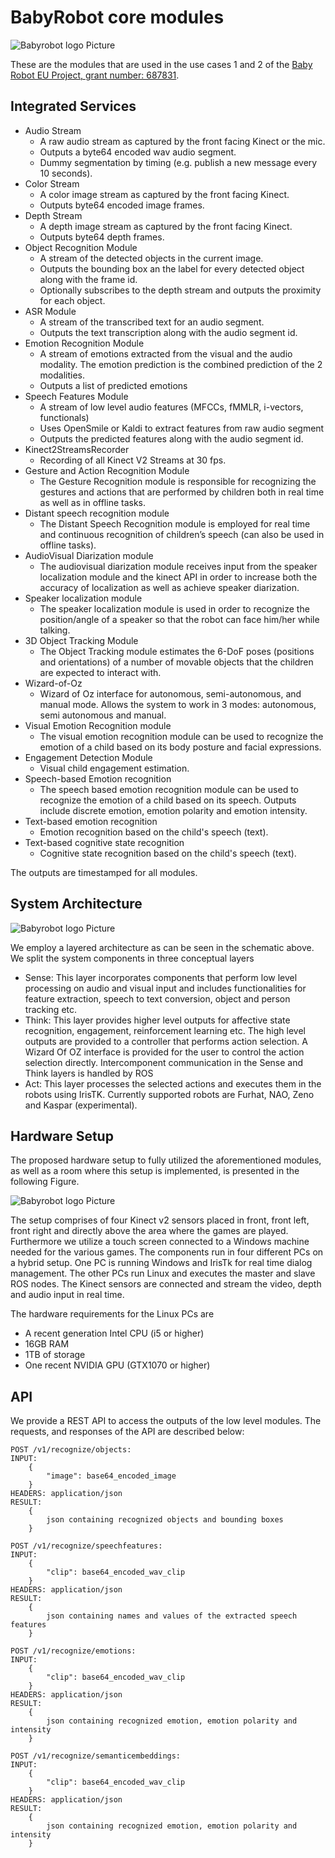 # BabyRobot core modules

![Babyrobot logo Picture](logoBabyRobot.png)

These are the modules that are used in the use cases 1 and 2 of the [Baby Robot EU Project, grant number: 687831](http://babyrobot.eu/).


## Integrated Services

- Audio Stream
  - A raw audio stream as captured by the front facing Kinect or the mic. 
  - Outputs a byte64 encoded wav audio segment.
  - Dummy segmentation by timing (e.g. publish a new message every 10 seconds).
- Color Stream
  - A color image stream as captured by the front facing Kinect.
  - Outputs byte64 encoded image frames.
- Depth Stream
  - A depth image stream as captured by the front facing Kinect.
  - Outputs byte64 depth frames.
- Object Recognition Module
  - A stream of the detected objects in the current image.
  - Outputs the bounding box an the label for every detected object along with the frame id.
  - Optionally subscribes to the depth stream and outputs the proximity for each object. 
- ASR Module
  - A stream of the transcribed text for an audio segment.
  - Outputs the text transcription along with the audio segment id.
- Emotion Recognition Module
  - A stream of emotions extracted from the visual and the audio modality. 
    The emotion prediction is the combined prediction of the 2 modalities.
  - Outputs a list of predicted emotions
- Speech Features Module
  - A stream of low level audio features (MFCCs, fMMLR, i-vectors, functionals)
  - Uses OpenSmile or Kaldi to extract features from raw audio segment
  - Outputs the predicted features along with the audio segment id.
- Kinect2StreamsRecorder
  - Recording of all Kinect V2 Streams at 30 fps.
- Gesture and Action Recognition Module
  - The Gesture Recognition module is responsible for recognizing the gestures and actions that are performed by children both in real time as well as in offline tasks. 
-  Distant speech recognition module 
    - The Distant Speech Recognition module is employed for real time and continuous recognition of children’s speech (can also be used in offline tasks).
- AudioVisual Diarization module
  - The audiovisual diarization module receives input from the speaker localization module and the kinect API in order to increase both the accuracy of localization as well as achieve speaker diarization. 
- Speaker localization module
    - The speaker localization module is used in order to recognize the position/angle of a speaker so that the robot can face him/her while talking. 
- 3D Object Tracking Module
  - The Object Tracking module estimates the 6-DoF poses (positions and orientations) of a number of movable objects that the children are expected to interact with.
- Wizard-of-Oz
  - Wizard of Oz interface for autonomous, semi-autonomous, and manual mode. Allows the system to work in 3 modes: autonomous, semi autonomous and manual.
- Visual Emotion Recognition module 
  - The visual emotion recognition module can be used to recognize the emotion of a child based on its body posture and facial expressions. 
- Engagement Detection Module
  - Visual child engagement estimation.
- Speech-based Emotion recognition
  - The speech based emotion recognition module can be used to recognize the emotion of a child based on its speech. Outputs include discrete emotion, emotion polarity and emotion intensity.
- Text-based emotion recognition
  - Emotion recognition based on the child's speech (text).
- Text-based cognitive state recognition
  - Cognitive state recognition based on the child's speech (text).


The outputs are timestamped for all modules.

## System Architecture

![Babyrobot logo Picture](babyrobotArchitecture.png)

We employ a layered architecture as can be seen in the schematic above. We split the system components in three conceptual layers

- Sense: This layer incorporates components that perform low level processing on audio and visual input and includes functionalities for feature extraction, speech to text conversion, object and person tracking etc.  
- Think: This layer provides higher level outputs for affective state recognition, engagement, reinforcement learning etc. The high level outputs are provided to a controller that performs action selection. A Wizard Of OZ interface is provided for the user to control the action selection directly. Intercomponent communication in the Sense and Think layers is handled by ROS
- Act: This layer processes the selected actions and executes them in the robots using IrisTK. Currently supported robots are Furhat, NAO, Zeno and Kaspar (experimental).

## Hardware Setup

The proposed hardware setup to fully utilized the aforementioned modules, as well as a room where this setup is implemented, is presented in the following Figure.

![Babyrobot logo Picture](hardwareSetup.png)

The setup comprises of four Kinect v2 sensors placed in front, front left, front right and directly above the area where the games are played. Furthermore we utilize a touch screen connected to a Windows machine needed for the various games. The components run in four different PCs on a hybrid setup. One PC is running Windows and IrisTk for real time dialog management. The other PCs run Linux and executes the master and slave ROS nodes. The Kinect sensors are connected and stream the video, depth and audio input in real time.

The hardware requirements for the Linux PCs are
- A recent generation Intel CPU (i5 or higher)
- 16GB RAM
- 1TB of storage
- One recent NVIDIA GPU (GTX1070 or higher)

## API

We provide a REST API to access the outputs of the low level modules. The requests, and responses of the API are described below:

```
POST /v1/recognize/objects: 
INPUT:
    {
        "image": base64_encoded_image
    }
HEADERS: application/json
RESULT:
    {
        json containing recognized objects and bounding boxes
    }

POST /v1/recognize/speechfeatures: 
INPUT:
    {
        "clip": base64_encoded_wav_clip
    }
HEADERS: application/json
RESULT:
    {
        json containing names and values of the extracted speech features
    }

POST /v1/recognize/emotions: 
INPUT:
    {
        "clip": base64_encoded_wav_clip
    }
HEADERS: application/json
RESULT:
    {
        json containing recognized emotion, emotion polarity and intensity
    }

POST /v1/recognize/semanticembeddings: 
INPUT:
    {
        "clip": base64_encoded_wav_clip
    }
HEADERS: application/json
RESULT:
    {
        json containing recognized emotion, emotion polarity and intensity
    }
```

